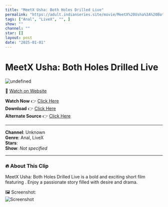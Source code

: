 ```yaml
---
title: "MeetX Usha: Both Holes Drilled Live"
permalink: "https://adult.indianseries.site/movie/MeetX%20Usha%3A%20Both%20Holes%20Drilled%20Live"
tags: ["Anal", "LiveX", "", ]
show: ""
channel: ""
star: []
layout: post
date: "2025-01-01"
---
```


# MeetX Usha: Both Holes Drilled Live

![undefined](https://desisins.com/wp-content/uploads/2024/08/Usha-MeetX-Live-DesiSins.com_.jpg)

🔗 [Watch on Website](https://adult.indianseries.site/movie/MeetX%20Usha%3A%20Both%20Holes%20Drilled%20Live)

**Watch Now** 👉 [Click Here](https://adult.indianseries.site/movie/MeetX%20Usha%3A%20Both%20Holes%20Drilled%20Live)  
**Download** 👉 [Click Here](https://adult.indianseries.site/movie/MeetX%20Usha%3A%20Both%20Holes%20Drilled%20Live)  
**Alternate Source** 👉 [Click Here](https://adult.indianseries.site/movie/MeetX%20Usha%3A%20Both%20Holes%20Drilled%20Live)

---

**Channel**: Unknown  
**Genre**: Anal, LiveX  
**Stars**:   
**Show**: *Not specified*

---

### 🔥 About This Clip

MeetX Usha: Both Holes Drilled Live is a bold and exciting short film featuring . Enjoy a passionate story filled with desire and drama.
 
🖼️ Screenshot:  
![Screenshot](https://desisins.com/wp-content/uploads/2024/08/Usha-MeetX-Live-DesiSins.com_.jpg)
